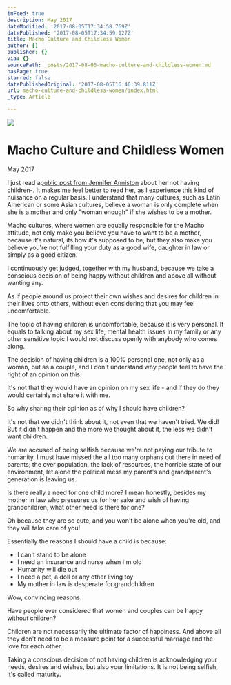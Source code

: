 ```yaml
---
inFeed: true
description: May 2017
dateModified: '2017-08-05T17:34:58.769Z'
datePublished: '2017-08-05T17:34:59.127Z'
title: Macho Culture and Childless Women
author: []
publisher: {}
via: {}
sourcePath: _posts/2017-08-05-macho-culture-and-childless-women.md
hasPage: true
starred: false
datePublishedOriginal: '2017-08-05T16:40:39.811Z'
url: macho-culture-and-childless-women/index.html
_type: Article

---
```

![](https://the-grid-user-content.s3-us-west-2.amazonaws.com/25dec34c-6dc8-4bd7-8940-aef00a92278a.jpg)

# **Macho Culture and Childless Women**

May 2017

I just read a[public post from Jennifer Anniston][0] about her not having children-. It makes me feel better to read her, as I experience this kind of nuisance on a regular basis. I understand that many cultures, such as Latin American or some Asian cultures, believe a woman is only complete when she is a mother and only "woman enough" if she wishes to be a mother.

Macho cultures, where women are equally responsible for the Macho attitude, not only make you believe you have to want to be a mother, because it's natural, its how it's supposed to be, but they also make you believe you're not fulfilling your duty as a good wife, daughter in law or simply as a good citizen.

I continuously get judged, together with my husband, because we take a conscious decision of being happy without children and above all without wanting any.

As if people around us project their own wishes and desires for children in their lives onto others, without even considering that you may feel uncomfortable.

The topic of having children is uncomfortable, because it is very personal. It equals to talking about my sex life, mental health issues in my family or any other sensitive topic I would not discuss openly with anybody who comes along.

The decision of having children is a 100% personal one, not only as a woman, but as a couple, and I don't understand why people feel to have the right of an opinion on this.

It's not that they would have an opinion on my sex life - and if they do they would certainly not share it with me.

So why sharing their opinion as of why I should have children?

It's not that we didn't think about it, not even that we haven't tried. We did! But it didn't happen and the more we thought about it, the less we didn't want children.

We are accused of being selfish because we're not paying our tribute to humanity. I must have missed the all too many orphans out there in need of parents; the over population, the lack of resources, the horrible state of our environment, let alone the political mess my parent's and grandparent's generation is leaving us.

Is there really a need for one child more? I mean honestly, besides my mother in law who pressures us for her sake and wish of having grandchildren, what other need is there for one?

Oh because they are so cute, and you won't be alone when you're old, and they will take care of you!

Essentially the reasons I should have a child is because:

* I can't stand to be alone
* I need an insurance and nurse when I'm old
* Humanity will die out
* I need a pet, a doll or any other living toy
* My mother in law is desperate for grandchildren

Wow, convincing reasons.

Have people ever considered that women and couples can be happy without children?

Children are not necessarily the ultimate factor of happiness. And above all they don't need to be a measure point for a successful marriage and the love for each other.

Taking a conscious decision of not having children is acknowledging your needs, desires and wishes, but also your limitations. It is not being selfish, it's called maturity.

[0]: http://www.inspiremore.com/jennifer-aniston-womans-value-letter/?utm_medium=social&utm_source=IWG&utm_campaign=partner